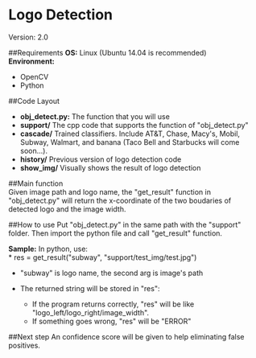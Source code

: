 # Logo Detection
Version: 2.0

##Requirements
**OS:** Linux (Ubuntu 14.04 is recommended)   
**Environment:**  
- OpenCV
- Python

##Code Layout
- **obj_detect.py:** The function that you will use
- **support/** The cpp code that supports the function of "obj_detect.py"
- **cascade/** Trained classifiers. Include AT&T, Chase, Macy's, Mobil, Subway, Walmart, and banana (Taco Bell and Starbucks will come soon...).
- **history/** Previous version of logo detection code
- **show_img/** Visually shows the result of logo detection

##Main function  
Given image path and logo name, the "get_result" function in "obj_detect.py" will return the x-coordinate of the two boudaries of detected logo and the image width.

##How to use
Put "obj_detect.py" in the same path with the "support" folder. Then import the python file and call "get_result" function.

**Sample:** In python, use:  
	* res = get_result("subway", "support/test_img/test.jpg")

- "subway" is logo name, the second arg is image's path

- The returned string will be stored in "res":
	- If the program returns correctly, "res" will be like "logo_left/logo_right/image_width".
	- If something goes wrong, "res" will be "ERROR"

##Next step
An confidence score will be given to help eliminating false positives.